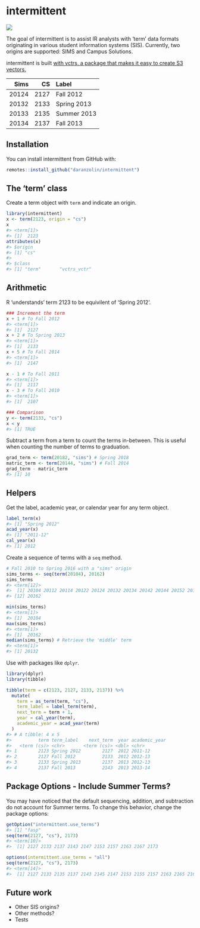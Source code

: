 
<!-- README.md is generated from README.Rmd. Please edit that file -->

# intermittent

<!-- badges: start -->

![](https://camo.githubusercontent.com/ea6e0ff99602c3563e3dd684abf60b30edceaeef/68747470733a2f2f696d672e736869656c64732e696f2f62616467652f6c6966656379636c652d6578706572696d656e74616c2d6f72616e67652e737667)
<!-- badges: end -->

The goal of intermittent is to assist IR analysts with ‘term’ data
formats originating in various student information systems (SIS).
Currently, two origins are supported: SIMS and Campus Solutions.

intermittent is built [with vctrs, a package that makes it easy to
create S3 vectors.](https://github.com/r-lib/vctrs)

|  Sims |   CS | Label       |
| ----: | ---: | :---------- |
| 20124 | 2127 | Fall 2012   |
| 20132 | 2133 | Spring 2013 |
| 20133 | 2135 | Summer 2013 |
| 20134 | 2137 | Fall 2013   |

## Installation

You can install intermittent from GitHub with:

``` r
remotes::install_github("daranzolin/intermittent")
```

## The ‘term’ class

Create a term object with `term` and indicate an origin.

``` r
library(intermittent)
x <- term(2123, origin = "cs")
x
#> <term[1]>
#> [1]  2123
attributes(x)
#> $origin
#> [1] "cs"
#> 
#> $class
#> [1] "term"       "vctrs_vctr"
```

## Arithmetic

R ‘understands’ term 2123 to be equivilent of ‘Spring 2012’.

``` r
### Increment the term
x + 1 # To Fall 2012
#> <term[1]>
#> [1]  2127
x + 2 # To Spring 2013
#> <term[1]>
#> [1]  2133
x + 5 # To Fall 2014
#> <term[1]>
#> [1]  2147

x - 1 # To Fall 2011
#> <term[1]>
#> [1]  2117
x - 3 # To Fall 2010
#> <term[1]>
#> [1]  2107

### Comparison
y <- term(2133, "cs")
x < y 
#> [1] TRUE
```

Subtract a term from a term to count the terms in-between. This is
useful when counting the number of terms to graduation.

``` r
grad_term <- term(20182, "sims") # Spring 2018
matric_term <- term(20144, "sims") # Fall 2014
grad_term - matric_term 
#> [1] 10
```

## Helpers

Get the label, academic year, or calendar year for any term object.

``` r
label_term(x)
#> [1] "Spring 2012"
acad_year(x)
#> [1] "2011-12"
cal_year(x)
#> [1] 2012
```

Create a sequence of terms with a `seq` method.

``` r
# Fall 2010 to Spring 2016 with a "sims" origin
sims_terms <- seq(term(20104), 20162)
sims_terms
#> <term[12]>
#>  [1] 20104 20112 20114 20122 20124 20132 20134 20142 20144 20152 20154
#> [12] 20162

min(sims_terms)
#> <term[1]>
#> [1]  20104
max(sims_terms)
#> <term[1]>
#> [1]  20162
median(sims_terms) # Retrieve the 'middle' term
#> <term[1]>
#> [1] 20132
```

Use with packages like `dplyr`.

``` r
library(dplyr)
library(tibble)

tibble(term = c(2123, 2127, 2133, 2137)) %>% 
  mutate(
    term = as_term(term, "cs"),
    term_label = label_term(term),
    next_term = term + 1,
    year = cal_year(term),
    academic_year = acad_year(term)
  )
#> # A tibble: 4 x 5
#>          term term_label    next_term  year academic_year
#>   <term (cs)> <chr>       <term (cs)> <dbl> <chr>        
#> 1        2123 Spring 2012        2127  2012 2011-12      
#> 2        2127 Fall 2012          2133  2012 2012-13      
#> 3        2133 Spring 2013        2137  2013 2012-13      
#> 4        2137 Fall 2013          2143  2013 2013-14
```

## Package Options - Include Summer Terms?

You may have noticed that the default sequencing, addition, and
subtraction do not account for Summer terms. To change this behavior,
change the package options:

``` r
getOption("intermittent.use_terms")
#> [1] "fasp"
seq(term(2127, "cs"), 2173)
#> <term[10]>
#>  [1] 2127 2133 2137 2143 2147 2153 2157 2163 2167 2173

options(intermittent.use_terms = "all")
seq(term(2127, "cs"), 2173)
#> <term[14]>
#>  [1] 2127 2133 2135 2137 2143 2145 2147 2153 2155 2157 2163 2165 2167 2173
```

## Future work

  - Other SIS origins?
  - Other methods?
  - Tests
